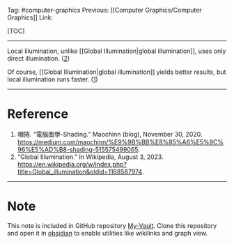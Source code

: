 Tag: #computer-graphics 
Previous: [[Computer Graphics/Computer Graphics]]
Link: 

[TOC]

---

Local illumination, unlike [[Global Illumination|global illumination]], uses only direct illumination. (<u>2</u>)

Of course, [[Global Illumination|global illumination]] yields better results, but local illumination runs faster. (<u>1</u>)

---

# Reference

1. 帽捲. “電腦圖學-Shading.” Maochinn (blog), November 30, 2020. https://medium.com/maochinn/%E9%9B%BB%E8%85%A6%E5%9C%96%E5%AD%B8-shading-515575499065.
2. “Global Illumination.” In Wikipedia, August 3, 2023. https://en.wikipedia.org/w/index.php?title=Global_illumination&oldid=1168587974.

---

# Note

This note is included in GitHub repository [My-Vault](https://github.com/LittleD3092/My-Vault.git). Clone this repository and open it in [obsidian](https://obsidian.md/) to enable utilities like wikilinks and graph view.